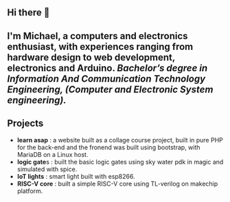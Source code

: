 ## Hi there 👋
I'm Michael, a computers and electronics enthusiast, with experiences ranging from hardware design to web development, electronics and Arduino. 
 _Bachelor’s degree in Information And Communication Technology Engineering, (Computer and Electronic System engineering)._
---
## Projects
* **learn asap** : a website built as a collage course project, built in pure PHP for the back-end and the fronend was built using bootstrap, with MariaDB on a Linux host.
* **logic gate**s : built the basic logic gates using sky water pdk in magic and simulated with spice.
* **IoT lights** : smart light built with esp8266.
* **RISC-V core** : built a simple RISC-V core using TL-verilog on makechip platform.
